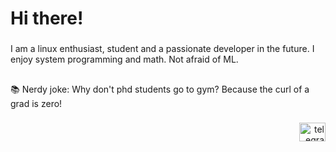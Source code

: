 <h1 align="left">Hi there!</h1>

###

<p align="left">I am a linux enthusiast, student and a passionate developer in the future. I enjoy system programming and math. Not afraid of ML.</p>

###

<h2 align="left"></h2>

###

<p align="left">📚 Nerdy joke:  Why don't phd students go to gym? Because the curl of a grad is zero!</p>

###



###


###

<p align="left"></p>

###

###

<p align="left"></p>

###

###

<p align="left"></p>

###

<div align="right">
  <a href="https://t.me/Poogee" target="_blank">
    <img src="https://raw.githubusercontent.com/maurodesouza/profile-readme-generator/master/src/assets/icons/social/telegram/default.svg" width="42" height="30" alt="telegram logo"  />
  </a>
</div>
